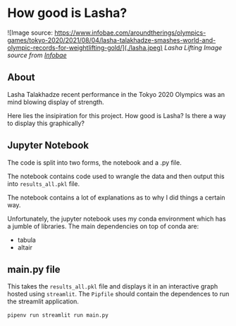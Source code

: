 # How good is Lasha?

![Image source: https://www.infobae.com/aroundtherings/olympics-games/tokyo-2020/2021/08/04/lasha-talakhadze-smashes-world-and-olympic-records-for-weightlifting-gold/](./lasha.jpeg)
*Lasha Lifting Image source from [Infobae](https://www.infobae.com/aroundtherings/olympics-games/tokyo-2020/2021/08/04/lasha-talakhadze-smashes-world-and-olympic-records-for-weightlifting-gold/)*

## About

Lasha Talakhadze recent performance in the Tokyo 2020 Olympics was an mind blowing display of strength.

Here lies the insipiration for this project. How good is Lasha? Is there a way to display this graphically?

## Jupyter Notebook

The code is split into two forms, the notebook and a .py file.

The notebook contains code used to wrangle the data and then output this into `results_all.pkl` file.

The notebook contains a lot of explanations as to why I did things a certain way.

Unfortunately, the jupyter notebook uses my conda environment which has a jumble of libraries. The main dependencies on top of conda are:
- tabula
- altair 

## main.py file

This takes the `results_all.pkl` file and displays it in an interactive graph hosted using `streamlit`. The `Pipfile` should contain the dependences to run the streamlit application.

```bash
pipenv run streamlit run main.py
```
